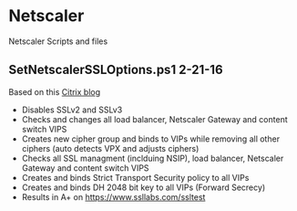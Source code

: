 # Netscaler
Netscaler Scripts and files

## SetNetscalerSSLOptions.ps1 2-21-16
Based on this [Citrix blog](https://www.citrix.com/blogs/2015/05/22/scoring-an-a-at-ssllabs-com-with-citrix-netscaler-the-sequel)
- Disables SSLv2 and SSLv3
- Checks and changes all load balancer, Netscaler Gateway and content switch VIPS
- Creates new cipher group and binds to VIPs while removing all other ciphers (auto detects VPX and adjusts ciphers)
- Checks all SSL managment (inclduing NSIP), load balancer, Netscaler Gateway and content switch VIPS
- Creates and binds Strict Transport Security policy to all VIPs
- Creates and binds DH 2048 bit key to all VIPs (Forward Secrecy)
- Results in A+ on https://www.ssllabs.com/ssltest
